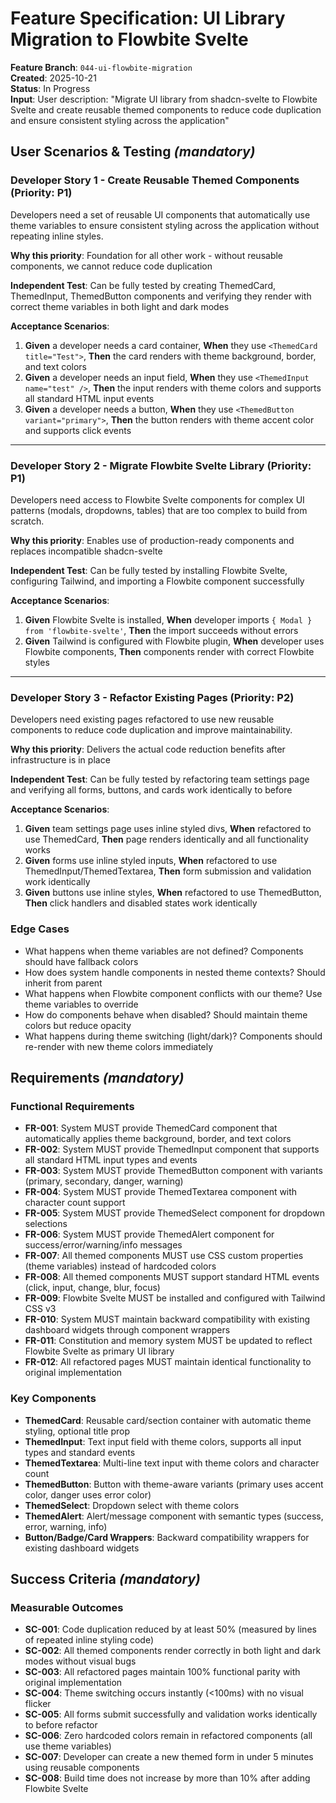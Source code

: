 # Feature Specification: UI Library Migration to Flowbite Svelte

**Feature Branch**: `044-ui-flowbite-migration`  
**Created**: 2025-10-21  
**Status**: In Progress  
**Input**: User description: "Migrate UI library from shadcn-svelte to Flowbite Svelte and create reusable themed components to reduce code duplication and ensure consistent styling across the application"

## User Scenarios & Testing *(mandatory)*

<!--
  IMPORTANT: User stories should be PRIORITIZED as user journeys ordered by importance.
  Each user story/journey must be INDEPENDENTLY TESTABLE - meaning if you implement just ONE of them,
  you should still have a viable MVP (Minimum Viable Product) that delivers value.
  
  Assign priorities (P1, P2, P3, etc.) to each story, where P1 is the most critical.
  Think of each story as a standalone slice of functionality that can be:
  - Developed independently
  - Tested independently
  - Deployed independently
  - Demonstrated to users independently
-->

### Developer Story 1 - Create Reusable Themed Components (Priority: P1)

Developers need a set of reusable UI components that automatically use theme variables to ensure consistent styling across the application without repeating inline styles.

**Why this priority**: Foundation for all other work - without reusable components, we cannot reduce code duplication

**Independent Test**: Can be fully tested by creating ThemedCard, ThemedInput, ThemedButton components and verifying they render with correct theme variables in both light and dark modes

**Acceptance Scenarios**:

1. **Given** a developer needs a card container, **When** they use `<ThemedCard title="Test">`, **Then** the card renders with theme background, border, and text colors
2. **Given** a developer needs an input field, **When** they use `<ThemedInput name="test" />`, **Then** the input renders with theme colors and supports all standard HTML input events
3. **Given** a developer needs a button, **When** they use `<ThemedButton variant="primary">`, **Then** the button renders with theme accent color and supports click events

---

### Developer Story 2 - Migrate Flowbite Svelte Library (Priority: P1)

Developers need access to Flowbite Svelte components for complex UI patterns (modals, dropdowns, tables) that are too complex to build from scratch.

**Why this priority**: Enables use of production-ready components and replaces incompatible shadcn-svelte

**Independent Test**: Can be fully tested by installing Flowbite Svelte, configuring Tailwind, and importing a Flowbite component successfully

**Acceptance Scenarios**:

1. **Given** Flowbite Svelte is installed, **When** developer imports `{ Modal } from 'flowbite-svelte'`, **Then** the import succeeds without errors
2. **Given** Tailwind is configured with Flowbite plugin, **When** developer uses Flowbite components, **Then** components render with correct Flowbite styles

---

### Developer Story 3 - Refactor Existing Pages (Priority: P2)

Developers need existing pages refactored to use new reusable components to reduce code duplication and improve maintainability.

**Why this priority**: Delivers the actual code reduction benefits after infrastructure is in place

**Independent Test**: Can be fully tested by refactoring team settings page and verifying all forms, buttons, and cards work identically to before

**Acceptance Scenarios**:

1. **Given** team settings page uses inline styled divs, **When** refactored to use ThemedCard, **Then** page renders identically and all functionality works
2. **Given** forms use inline styled inputs, **When** refactored to use ThemedInput/ThemedTextarea, **Then** form submission and validation work identically
3. **Given** buttons use inline styles, **When** refactored to use ThemedButton, **Then** click handlers and disabled states work identically

### Edge Cases

- What happens when theme variables are not defined? Components should have fallback colors
- How does system handle components in nested theme contexts? Should inherit from parent
- What happens when Flowbite component conflicts with our theme? Use theme variables to override
- How do components behave when disabled? Should maintain theme colors but reduce opacity
- What happens during theme switching (light/dark)? Components should re-render with new theme colors immediately

## Requirements *(mandatory)*

<!--
  ACTION REQUIRED: The content in this section represents placeholders.
  Fill them out with the right functional requirements.
-->

### Functional Requirements

- **FR-001**: System MUST provide ThemedCard component that automatically applies theme background, border, and text colors
- **FR-002**: System MUST provide ThemedInput component that supports all standard HTML input types and events
- **FR-003**: System MUST provide ThemedButton component with variants (primary, secondary, danger, warning)
- **FR-004**: System MUST provide ThemedTextarea component with character count support
- **FR-005**: System MUST provide ThemedSelect component for dropdown selections
- **FR-006**: System MUST provide ThemedAlert component for success/error/warning/info messages
- **FR-007**: All themed components MUST use CSS custom properties (theme variables) instead of hardcoded colors
- **FR-008**: All themed components MUST support standard HTML events (click, input, change, blur, focus)
- **FR-009**: Flowbite Svelte MUST be installed and configured with Tailwind CSS v3
- **FR-010**: System MUST maintain backward compatibility with existing dashboard widgets through component wrappers
- **FR-011**: Constitution and memory system MUST be updated to reflect Flowbite Svelte as primary UI library
- **FR-012**: All refactored pages MUST maintain identical functionality to original implementation

### Key Components

- **ThemedCard**: Reusable card/section container with automatic theme styling, optional title prop
- **ThemedInput**: Text input field with theme colors, supports all input types and standard events
- **ThemedTextarea**: Multi-line text input with theme colors and character count
- **ThemedButton**: Button with theme-aware variants (primary uses accent color, danger uses error color)
- **ThemedSelect**: Dropdown select with theme colors
- **ThemedAlert**: Alert/message component with semantic types (success, error, warning, info)
- **Button/Badge/Card Wrappers**: Backward compatibility wrappers for existing dashboard widgets

## Success Criteria *(mandatory)*

<!--
  ACTION REQUIRED: Define measurable success criteria.
  These must be technology-agnostic and measurable.
-->

### Measurable Outcomes

- **SC-001**: Code duplication reduced by at least 50% (measured by lines of repeated inline styling code)
- **SC-002**: All themed components render correctly in both light and dark modes without visual bugs
- **SC-003**: All refactored pages maintain 100% functional parity with original implementation
- **SC-004**: Theme switching occurs instantly (<100ms) with no visual flicker
- **SC-005**: All forms submit successfully and validation works identically to before refactor
- **SC-006**: Zero hardcoded colors remain in refactored components (all use theme variables)
- **SC-007**: Developer can create a new themed form in under 5 minutes using reusable components
- **SC-008**: Build time does not increase by more than 10% after adding Flowbite Svelte


